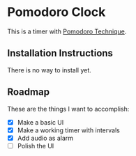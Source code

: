 # Pomodoro Clock

This is a timer with [Pomodoro Technique](https://en.wikipedia.org/wiki/Pomodoro_Technique).

## Installation Instructions

There is no way to install yet.

## Roadmap

These are the things I want to accomplish:
- [x] Make a basic UI
- [x] Make a working timer with intervals
- [x] Add audio as alarm
- [ ] Polish the UI
